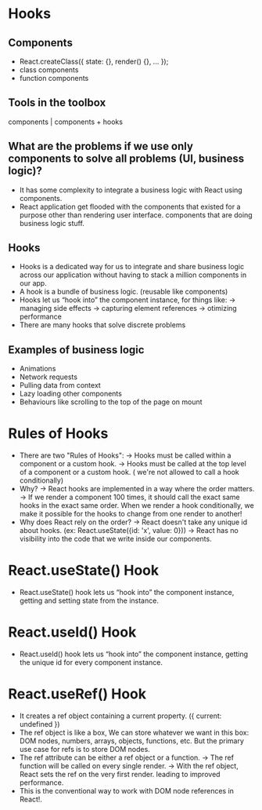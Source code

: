 # Hooks

## Components

  - React.createClass({ state: {}, render() {}, ... });  
  - class components  
  - function components  

## Tools in the toolbox

  components  |  components + hooks       

## What are the problems if we use only components to solve all problems (UI, business logic)?

  - It has some complexity to integrate a business logic with React using components.  
  - React application get flooded with the components that existed for a purpose other
    than rendering user interface. components that are doing business logic stuff.

## Hooks

  - Hooks is a dedicated way for us to integrate and share business logic across our application
    without having to stack a million components in our app.
  - A hook is a bundle of business logic. (reusable like components)
  - Hooks let us “hook into” the component instance, for things like:
    -> managing side effects
    -> capturing element references
    -> otimizing performance
  - There are many hooks that solve discrete problems

## Examples of business logic

  - Animations
  - Network requests
  - Pulling data from context
  - Lazy loading other components
  - Behaviours like scrolling to the top of the page on mount

# Rules of Hooks

  - There are two "Rules of Hooks":
    -> Hooks must be called within a component or a custom hook.
    -> Hooks must be called at the top level of a component or a custom hook.
      ( we're not allowed to call a hook conditionally)
  - Why?
    -> React hooks are implemented in a way where the order matters.
    -> If we render a component 100 times, it should call the exact same hooks in the exact
       same order. When we render a hook conditionally, we make it possible for the hooks
       to change from one render to another!
  - Why does React rely on the order?
    -> React doesn't take any unique id about hooks. (ex: React.useState({id: 'x', value: 0}))
    -> React has no visibility into the code that we write inside our components.

# React.useState() Hook
  
  - React.useState() hook lets us “hook into” the component instance, getting and setting state
    from the instance.
  
# React.useId() Hook

  - React.useId() hook lets us “hook into” the component instance, getting the unique id for
    every component instance.

# React.useRef() Hook
 
  - It creates a ref object containing a current property. ({ current: undefined })
  - The ref object is like a box, We can store whatever we want in this box: DOM nodes, numbers,
    arrays, objects, functions, etc. But the primary use case for refs is to store DOM nodes.
  - The ref attribute can be either a ref object or a function.
    -> The ref function will be called on every single render.
    -> With the ref object, React sets the ref on the very first render. leading to improved
       performance.
  - This is the conventional way to work with DOM node references in React!.











































